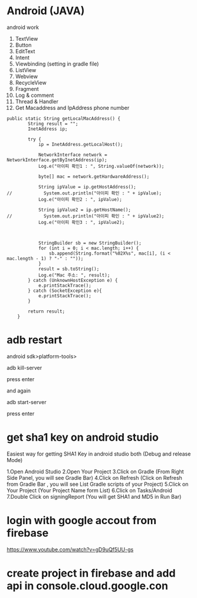 # Android (JAVA)
android work
1. TextView
2. Button
3. EditText
4. Intent
5. Viewbinding (setting in gradle file)
6. ListView
7. Webview
8. RecycleView
9. Fragment
10. Log & comment
11. Thread & Handler
12. Get Macaddress and IpAddress phone number
```
public static String getLocalMacAddress() {
        String result = "";
        InetAddress ip;

        try {
            ip = InetAddress.getLocalHost();

            NetworkInterface network = NetworkInterface.getByInetAddress(ip);
            Log.e("아이피 확인1 : ", String.valueOf(network));

            byte[] mac = network.getHardwareAddress();

            String ipValue = ip.getHostAddress();
//            System.out.println("아이피 확인 : " + ipValue);
            Log.e("아이피 확인2 : ", ipValue);

            String ipValue2 = ip.getHostName();
//            System.out.println("아이피 확인 : " + ipValue2);
            Log.e("아이피 확인3 : ", ipValue2);



            StringBuilder sb = new StringBuilder();
            for (int i = 0; i < mac.length; i++) {
                sb.append(String.format("%02X%s", mac[i], (i < mac.length - 1) ? "-" : ""));
            }
            result = sb.toString();
            Log.e("Mac 주소: ", result);
        } catch (UnknownHostException e) {
            e.printStackTrace();
        } catch (SocketException e){
            e.printStackTrace();
        }

        return result;
    }
```
# adb restart 
android sdk>platform-tools>

adb kill-server

press enter

and again

adb start-server

press enter

# get sha1 key on android studio
Easiest way for getting SHA1 Key in android studio both (Debug and release Mode)

1.Open Android Studio
2.Open Your Project
3.Click on Gradle (From Right Side Panel, you will see Gradle Bar)
4.Click on Refresh (Click on Refresh from Gradle Bar , you will see List Gradle scripts of your Project)
5.Click on Your Project (Your Project Name form List)
6.Click on Tasks/Android
7.Double Click on signingReport (You will get SHA1 and MD5 in Run Bar)

# login with google accout from firebase

https://www.youtube.com/watch?v=gD9uQf5UU-gs

# create project in firebase and add api in console.cloud.google.con
